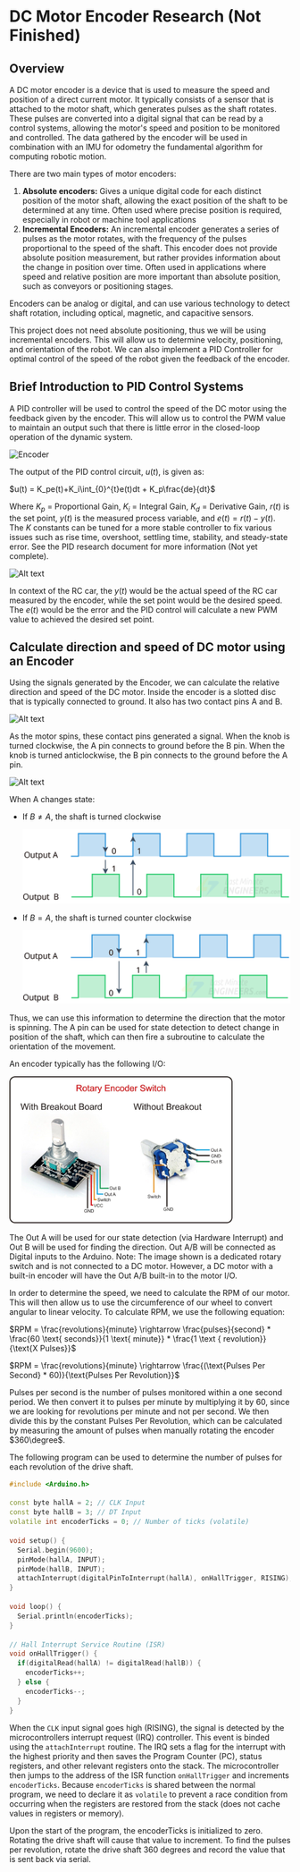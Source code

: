 # DC Motor Encoder Research (Not Finished)


## Overview
 A DC motor encoder is a device that is used to measure the speed and position of a direct current motor. It typically consists of a sensor that is attached to the motor shaft, which generates pulses as the shaft rotates. These pulses are converted into a digital signal that can be read by a control systems, allowing the motor's speed and position to be monitored and controlled. The data gathered by the encoder will be used in combination with an IMU for odometry the fundamental algorithm for computing robotic motion. 

 There are two main types of motor encoders:
    
1. **Absolute encoders:** Gives a unique digital code for each distinct position of the motor shaft, allowing the exact position of the shaft to be determined at any time. Often used where precise position is required, especially in robot or machine tool applications
2. **Incremental Encoders:** An incremental encoder generates a series of pulses as the motor rotates, with the frequency of the pulses proportional to the speed of the shaft. This encoder does not provide absolute position measurement, but rather provides information about the change in position over time. Often used in applications where speed and relative position are more important than absolute position, such as conveyors or positioning stages.

Encoders can be analog or digital, and can use various technology to detect shaft rotation, including optical, magnetic, and capacitive sensors. 

This project does not need absolute positioning, thus we will be using incremental encoders. This will allow us to determine velocity, positioning, and orientation of the robot. We can also implement a PID Controller for optimal control of the speed of the robot given the feedback of the encoder.

## Brief Introduction to PID Control Systems

A PID controller will be used to control the speed of the DC motor using the feedback given by the encoder. This will allow us to control the PWM value to maintain an output such that there is little error in the closed-loop operation of the dynamic system. 

![Encoder](https://www.thorlabs.com/images/TabImages/PID2.jpg)

The output of the PID control circuit, $u(t)$, is given as:

$u(t) = K_pe(t)+K_i\int_{0}^{t}e(t)dt + K_p\frac{de}{dt}$

Where $K_p$ = Proportional Gain, $K_i$ = Integral Gain, $K_d$ = Derivative Gain, $r(t)$ is the set point, $y(t)$ is the measured process variable, and $e(t) = r(t) - y(t)$. The $K$ constants can be tuned for a more stable controller to fix various issues such as rise time, overshoot, settling time, stability, and steady-state error. See the PID research document for more information (Not yet complete). 

![Alt text](https://people.ece.cornell.edu/land/courses/ece4760/FinalProjects/s2012/fas57_nyp7/Site/images/pidtable.jpg)

In context of the RC car, the $y(t)$ would be the actual speed of the RC car measured by the encoder, while the set point would be the desired speed. The $e(t)$ would be the error and the PID control will calculate a new PWM value to achieved the desired set point.

## Calculate direction and speed of DC motor using an Encoder

Using the signals generated by the Encoder, we can calculate the relative direction and speed of the DC motor. Inside the encoder is a slotted disc that is typically connected to ground. It also has two contact pins A and B. 

![Alt text](https://lastminuteengineers.b-cdn.net/wp-content/uploads/arduino/rotary-encoder-internal-structure.png)

As the motor spins, these contact pins generated a signal. When the knob is turned clockwise, the A pin connects to ground before the B pin. When the knob is turned anticlockwise, the B pin connects to the ground before the A pin. 

![Alt text](https://lastminuteengineers.b-cdn.net/wp-content/uploads/arduino/rotary-encoder-working-animation.gif)

When A changes state:
- If $B \neq A$, the shaft is turned clockwise 
  
  ![Alt text](/media/rotary-encoder-output-pulses-in-clockwise-rotation.png)
- If $B = A$, the shaft is turned counter clockwise
 
    ![Alt text](/media/rotary-encoder-output-pulses-in-anticlockwise-rotation.png)

Thus, we can use this information to determine the direction that the motor is spinning. The A pin can be used for state detection to detect change in position of the shaft, which can then fire a subroutine to calculate the orientation of the movement. 

An encoder typically has the following I/O:

<img src="./../../media/rotary.jpeg" width="400">

The Out A will be used for our state detection (via Hardware Interrupt) and Out B will be used for finding the direction. Out A/B will be connected as Digital inputs to the Arduino. Note: The image shown is a dedicated rotary switch and is not connected to a DC motor. However, a DC motor with a built-in encoder will have the Out A/B built-in to the motor I/O.

In order to determine the speed, we need to calculate the RPM of our motor. This will then allow us to use the circumference of our wheel to convert angular to linear velocity. 
To calculate RPM, we use the following equation:

$RPM = \frac{revolutions}{minute} \rightarrow \frac{pulses}{second} * \frac{60 \text{ seconds}}{1 \text{ minute}} * \frac{1 \text { revolution}}{\text{X Pulses}}$

$RPM = \frac{revolutions}{minute} \rightarrow \frac{(\text{Pulses Per Second} * 60)}{\text{Pulses Per Revolution}}$

Pulses per second is the number of pulses monitored within a one second period. We then convert it to pulses per minute by multiplying it by 60, since we are looking for revolutions per minute and not per second. We then divide this by the constant Pulses Per Revolution, which can be calculated by measuring the amount of pulses when manually rotating the encoder $360\degree$.

The following program can be used to determine the number of pulses for each revolution of the drive shaft. 

```c++
#include <Arduino.h>

const byte hallA = 2; // CLK Input
const byte hallB = 3; // DT Input
volatile int encoderTicks = 0; // Number of ticks (volatile)

void setup() {
  Serial.begin(9600);
  pinMode(hallA, INPUT);
  pinMode(hallB, INPUT);
  attachInterrupt(digitalPinToInterrupt(hallA), onHallTrigger, RISING);
}

void loop() {
  Serial.println(encoderTicks);
}

// Hall Interrupt Service Routine (ISR)
void onHallTrigger() {
  if(digitalRead(hallA) != digitalRead(hallB)) {
    encoderTicks++;
  } else {
    encoderTicks--;
  }
}

```

When the ```CLK``` input signal goes high (RISING), the signal is detected by the microcontrollers interrupt request (IRQ) controller. This event is binded using the ```attachInterrupt``` routine. The IRQ sets a flag for the interrupt with the highest priority and then saves the Program Counter (PC), status registers, and other relevant registers onto the stack. The microcontroller then jumps to the address of the ISR function ```onHallTrigger``` and increments ```encoderTicks```. Because ```encoderTicks``` is shared between the normal program, we need to declare it as ```volatile``` to prevent a race condition from occurring when the registers are restored from the stack (does not cache values in registers or memory). 

Upon the start of the program, the encoderTicks is initialized to zero. Rotating the drive shaft will cause that value to increment. To find the pulses per revolution, rotate the drive shaft 360 degrees and record the value that is sent back via serial. 